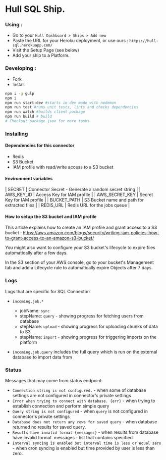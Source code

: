 # Hull SQL Ship.

### Using :

- Go to your `Hull Dashboard > Ships > Add new`
- Paste the URL for your Heroku deployment, or use ours : `https://hull-sql.herokuapp.com/`
- Visit the Setup Page (see below)
- Add your ship to a Platform.

### Developing :

- Fork
- Install

```sh
npm i -g gulp
npm i
npm run start:dev #starts in dev mode with nodemon
npm run test #runs unit tests, lints and checks dependencies
npm run watch #builds client package
npm run build # build
# Checkout package.json for more tasks
```


### Installing 

#### Dependencies for this connector 

- Redis
- S3 Bucket
- IAM profile with read/write access to a S3 bucket

#### Environment variables

| SECRET | Connector Secret - Generate a random secret string |
| AWS_KEY_ID | Access Key for IAM profile |
| AWS_SECRET_KEY | Secret Key for IAM profile |
| BUCKET_PATH | S3 Bucket name and path for extracted files |
| REDIS_URL | Redis URL for the jobs queue |


#### How to setup the S3 bucket and IAM profile

This article explains how to create an IAM profile and grant access to a S3 bucket : https://aws.amazon.com/blogs/security/writing-iam-policies-how-to-grant-access-to-an-amazon-s3-bucket/

You might also want to configure your S3 bucket's lifecycle to expire files automatically after a few days.

In the S3 section of your AWS console, go to your bucket's Management tab and add a Lifecycle rule to automatically expire Objects after 7 days.

### Logs

Logs that are specific for SQL Connector:

* `incoming.job.*`
  - jobName: `sync`
  - stepName: `query` - showing progress for fetching users from database
  - stepName: `upload` - showing progress for uploading chunks of data to S3
  - stepName: `import` - showing progress for triggering imports on the platform

* `incoming.job.query` includes the full query which is run on the external database to import data from

### Status

  Messages that may come from status endpoint: 
  
  * `Connection string is not configured.` - when some of database settings are not configured in connector's private settings
  * `Error when trying to connect with database. {err}` - when trying to establish connection and perform simple query 
  * `Query string is not configured` - when `query` is not configured in connector's private settings
  * `Database does not return any rows for saved query` - when database returned no results for saved query.
  * `Results have invalid format {messages}` - when results from database have invalid format. messages - list that contains specified 
  * `Interval syncing is enabled but interval time is less or equal zero` - when cron syncing is enabled but time provided by user is less than zero.
